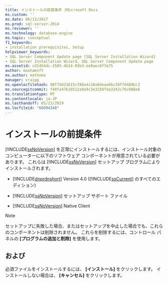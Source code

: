 ```yaml
---
title: インストールの前提条件 |Microsoft Docs
ms.custom: ''
ms.date: 06/13/2017
ms.prod: sql-server-2014
ms.reviewer: ''
ms.technology: database-engine
ms.topic: conceptual
f1_keywords:
- installation prerequisites, Setup
helpviewer_keywords:
- SQL Server Component Update page [SQL Server Installation Wizard]
- SQL Server Installation Wizard, SQL Server Component Update page
ms.assetid: cd1454dc-2585-4b14-83b3-ee9aec6f7e75
author: mashamsft
ms.author: mathoma
manager: craigg
ms.openlocfilehash: 98f7dd23615cf86e4c20a84eae6bc39ff6489bc3
ms.sourcegitcommit: f40fa47619512a9a9c3e3258fda3242c76c008e6
ms.translationtype: MT
ms.contentlocale: ja-JP
ms.lasthandoff: 05/23/2019
ms.locfileid: "66094348"
---
```

# <a name="installation-prerequisites"></a>インストールの前提条件
  [!INCLUDE[ssNoVersion](../../includes/ssnoversion-md.md)] を正常にインストールするには、インストール対象のコンピューターに以下のソフトウェア コンポーネントが用意されている必要があります。 これらは [!INCLUDE[ssNoVersion](../../includes/ssnoversion-md.md)] セットアップ プログラムによりインストールされます。  
  
-   [!INCLUDE[dnprdnshort](../../includes/dnprdnshort-md.md)] Version 4.0 ([!INCLUDE[ssCurrent](../../includes/sscurrent-md.md)] のすべてのエディション)  
  
-   [!INCLUDE[ssNoVersion](../../includes/ssnoversion-md.md)] セットアップ サポート ファイル  
  
-   [!INCLUDE[ssNoVersion](../../includes/ssnoversion-md.md)] Native Client  
  
> [!NOTE]  
>  セットアップに失敗した場合、またはセットアップを中止した場合でも、これらのコンポーネントは削除されません。 これらを削除するには、コントロール パネルの **[プログラムの追加と削除]** を使用します。  
  
## <a name="options"></a>および  
 必須ファイルをインストールするには、 **[インストール]** をクリックします。 インストールしない場合は、 **[キャンセル]** をクリックします。  
  
  
